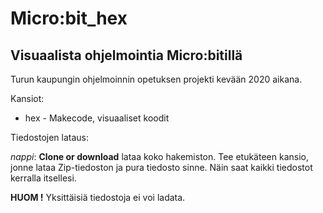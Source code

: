 # Micro:bit_hex

## Visuaalista ohjelmointia Micro:bitillä

Turun kaupungin ohjelmoinnin opetuksen projekti kevään 2020 aikana. 

Kansiot:

  * hex - Makecode, visuaaliset koodit 
  
 
 Tiedostojen lataus:
 
 *nappi*: **Clone or download** lataa koko hakemiston. Tee etukäteen kansio, jonne lataa Zip-tiedoston ja pura tiedosto sinne. Näin saat kaikki tiedostot kerralla itsellesi. 
 
 **HUOM !** Yksittäisiä tiedostoja ei voi ladata.

